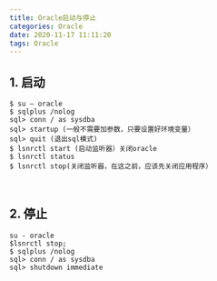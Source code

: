```yaml
---
title: Oracle启动与停止
categories: Oracle
date: 2020-11-17 11:11:20
tags: Oracle
---
```




##  1. 启动

```shell
$ su – oracle 
$ sqlplus /nolog 
sql> conn / as sysdba 
sql> startup (一般不需要加参数，只要设置好环境变量） 
sql> quit (退出sql模式) 
$ lsnrctl start (启动监听器）关闭oracle 
$ lsnrctl status
$ lsnrctl stop(关闭监听器，在这之前，应该先关闭应用程序） 
```



​	

## 2. 停止

```shell
su - oracle
$lsnrctl stop;
$ sqlplus /nolog 
sql> conn / as sysdba 
sql> shutdown immediate
```

